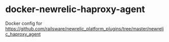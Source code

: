 docker-newrelic-haproxy-agent
=============================

Docker config for https://github.com/railsware/newrelic_platform_plugins/tree/master/newrelic_haproxy_agent

